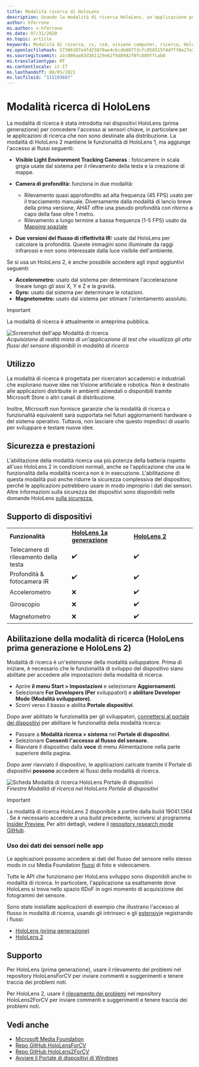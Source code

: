 ```yaml
---
title: Modalità ricerca di HoloLens
description: Usando la modalità di ricerca HoloLens, un'applicazione può accedere ai flussi chiave del sensore del dispositivo (profondità, rilevamento dell'ambiente e riflettività IR).
author: hferrone
ms.author: v-hferrone
ms.date: 07/31/2020
ms.topic: article
keywords: Modalità di ricerca, cv, rs4, visione computer, ricerca, HoloLens, HoloLens 2
ms.openlocfilehash: 57306307e4fd23870ae4cbcdb88773cfc858515f4d7ff0e27e26930bace54d65
ms.sourcegitcommit: a1c086aa83d381129e62f9d8942f0fc889ffcab0
ms.translationtype: MT
ms.contentlocale: it-IT
ms.lasthandoff: 08/05/2021
ms.locfileid: "115193687"
---
```

# <a name="hololens-research-mode"></a>Modalità ricerca di HoloLens

La modalità di ricerca è stata introdotta nei dispositivi HoloLens (prima generazione) per concedere l'accesso ai sensori chiave, in particolare per le applicazioni di ricerca che non sono destinate alla distribuzione.  La modalità di HoloLens 2 mantiene le funzionalità di HoloLens 1, ma aggiunge l'accesso ai flussi seguenti:

* **Visible Light Environment Tracking Cameras** : fotocamere in scala grigia usate dal sistema per il rilevamento della testa e la creazione di mappe.
* **Camera di profondità:** funziona in due modalità:  
    + Rilevamento quasi approfondito ad alta frequenza (45 FPS) usato per il tracciamento manuale. Diversamente dalla modalità di lancio breve della prima versione, AHAT offre una pseudo profondità con ritorno a capo della fase oltre 1 metro. 
    + Rilevamento a lungo termine a bassa frequenza (1-5 FPS) usato da [Mapping spaziale](../../design/spatial-mapping.md)

* **Due versioni del flusso di riflettività IR:** usate dal HoloLens per calcolare la profondità. Queste immagini sono illuminate da raggi infrarossi e non sono interessate dalla luce visibile dell'ambiente.

Se si usa un HoloLens 2, è anche possibile accedere agli input aggiuntivi seguenti:

* **Accelerometro:** usato dal sistema per determinare l'accelerazione lineare lungo gli assi X, Y e Z e la gravità.
* **Gyro:** usato dal sistema per determinare le rotazioni.
* **Magnetometro:** usato dal sistema per stimare l'orientamento assoluto.

> [!IMPORTANT]
> La modalità di ricerca è attualmente in anteprima pubblica. 

![Screenshot dell'app Modalità di ricerca](images/sensor-stream-viewer.jpg)<br>
*Acquisizione di realtà mista di un'applicazione di test che visualizza gli otto flussi del sensore disponibili in modalità di ricerca*

## <a name="usage"></a>Utilizzo

La modalità di ricerca è progettata per ricercatori accademici e industriali che esplorano nuove idee nei Visione artificiale e robotica.  Non è destinato alle applicazioni distribuite in ambienti aziendali o disponibili tramite Microsoft Store o altri canali di distribuzione.

Inoltre, Microsoft non fornisce garanzie che la modalità di ricerca o funzionalità equivalenti sarà supportata nei futuri aggiornamenti hardware o del sistema operativo. Tuttavia, non lasciare che questo impedisci di usarlo per sviluppare e testare nuove idee.

## <a name="security-and-performance"></a>Sicurezza e prestazioni

L'abilitazione della modalità ricerca usa più potenza della batteria rispetto all'uso HoloLens 2 in condizioni normali, anche se l'applicazione che usa le funzionalità della modalità ricerca non è in esecuzione.  L'abilitazione di questa modalità può anche ridurre la sicurezza complessiva del dispositivo, perché le applicazioni potrebbero usare in modo improprio i dati dei sensori.  Altre informazioni sulla sicurezza dei dispositivi sono disponibili nelle domande HoloLens [sulla sicurezza.](/hololens/hololens-faq-security)  

## <a name="device-support"></a>Supporto di dispositivi
<table>
    <colgroup>
    <col width="33%" />
    <col width="33%" />
    <col width="33%" /> </colgroup>
    <tr>
        <td><strong>Funzionalità</strong></td>
        <td><a href="/hololens/hololens1-hardware"><strong>HoloLens 1a generazione</strong></a></td>
        <td><a href="/hololens/hololens2-hardware"><strong>HoloLens 2</strong></a></td>
    </tr>
     <tr>
        <td>Telecamere di rilevamento della testa</td>
        <td>✔️</td>
        <td>✔️</td>
    </tr>
    <tr>
        <td>Profondità & fotocamera IR</td>
        <td>✔️</td>
        <td>✔️</td>
    </tr>
    <tr>
        <td>Accelerometro</td>
        <td>❌</td>
        <td>✔️</td>
    </tr>
    <tr>
        <td>Giroscopio</td>
        <td>❌</td>
        <td>✔️</td>
    </tr>
    <tr>
        <td>Magnetometro</td>
        <td>❌</td>
        <td>✔️</td>
    </tr>
</table>

## <a name="enabling-research-mode-hololens-first-gen-and-hololens-2"></a>Abilitazione della modalità di ricerca (HoloLens prima generazione e HoloLens 2)

Modalità di ricerca è un'estensione della modalità sviluppatore. Prima di iniziare, è necessario che le funzionalità di sviluppo del dispositivo siano abilitate per accedere alle impostazioni della modalità di ricerca: 

* Aprire **il menu Start > Impostazioni** e selezionare **Aggiornamenti**.
* Selezionare **For Developers (Per** sviluppatori) e **abilitare Developer Mode (Modalità sviluppatore).**
* Scorri verso il basso e abilita **Portale dispositivi**.

Dopo aver abilitato le funzionalità per gli sviluppatori, [connettersi al portale dei dispositivi](/windows/uwp/debug-test-perf/device-portal-hololens) per abilitare le funzionalità della modalità ricerca:

* Passare a **Modalità ricerca > sistema** nel **Portale di dispositivi**.
* Selezionare **Consenti l'accesso al flusso del sensore.**
* Riavviare il dispositivo dalla **voce** di menu Alimentazione nella parte superiore della pagina.

Dopo aver riavviato il dispositivo, le applicazioni caricate tramite il Portale di dispositivi **possono** accedere ai flussi della modalità di ricerca.

![Scheda Modalità di ricerca HoloLens Portale di dispositivi](images/ResearchModeDevPortal.png)<br>
*Finestra Modalità di ricerca nel HoloLens Portale di dispositivi*

> [!IMPORTANT]
> La modalità di ricerca HoloLens 2 disponibile a partire dalla build 19041.1364 . Se è necessario accedere a una build precedente, iscriversi al programma [Insider Preview.](/hololens/hololens-insider) Per altri dettagli, vedere il [repository research mode GitHub](https://github.com/microsoft/HoloLens2ForCV).

### <a name="using-sensor-data-in-your-apps"></a>Uso dei dati dei sensori nelle app

Le applicazioni possono accedere ai dati del flusso del sensore nello stesso modo in cui Media Foundation [flussi](/windows/win32/medfound/microsoft-media-foundation-sdk) di foto e videocamere. 

Tutte le API che funzionano per HoloLens sviluppo sono disponibili anche in modalità di ricerca. In particolare, l'applicazione sa esattamente dove HoloLens si trova nello spazio 6DoF in ogni momento di acquisizione dei fotogrammi del sensore.

Sono state installate applicazioni di esempio che illustrano l'accesso al flusso in modalità di ricerca, usando gli intrinseci e gli [estensivi](/windows/mixed-reality/locatable-camera#locating-the-device-camera-in-the-world)e registrando i flussi:
* [HoloLens (prima generazione)](https://github.com/Microsoft/HoloLensForCV)
* [HoloLens 2](https://github.com/microsoft/HoloLens2ForCV)

## <a name="support"></a>Supporto

Per HoloLens (prima generazione), usare [](https://github.com/Microsoft/HololensForCV/issues) il rilevamento dei problemi nel repository HoloLensForCV per inviare commenti e suggerimenti e tenere traccia dei problemi noti.

Per HoloLens 2, usare il [rilevamento dei problemi](https://github.com/microsoft/HoloLens2ForCV/issues) nel repository HoloLens2ForCV per inviare commenti e suggerimenti e tenere traccia dei problemi noti.

## <a name="see-also"></a>Vedi anche

* [Microsoft Media Foundation](/windows/win32/medfound/microsoft-media-foundation-sdk)
* [Repo GitHub HoloLensForCV](https://github.com/Microsoft/HoloLensForCV)
* [Repo GitHub HoloLens2ForCV](https://github.com/microsoft/HoloLens2ForCV)
* [Avviare il Portale di dispositivi di Windows](using-the-windows-device-portal.md)